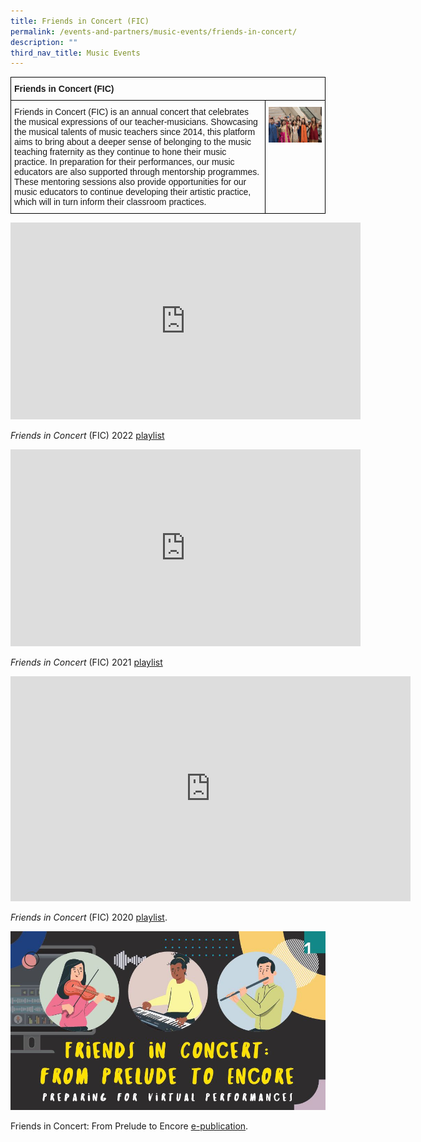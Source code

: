 ```yaml
---
title: Friends in Concert (FIC)
permalink: /events-and-partners/music-events/friends-in-concert/
description: ""
third_nav_title: Music Events
---
```

<style type="text/css">
.tg  {border-collapse:collapse;border-spacing:0;}
.tg td{border-color:black;border-style:solid;border-width:1px;font-family:Arial, sans-serif;font-size:14px;
  overflow:hidden;padding:10px 5px;word-break:normal;}
.tg th{border-color:black;border-style:solid;border-width:1px;font-family:Arial, sans-serif;font-size:14px;
  font-weight:normal;overflow:hidden;padding:10px 5px;word-break:normal;}
.tg .tg-0lax{text-align:left;vertical-align:top}
</style>
<table class="tg">
<thead>
  <tr>
    <th class="tg-0lax" colspan="2"><span style="font-weight:bold">Friends in Concert (FIC)</span></th>
  </tr>
</thead>
<tbody>
  <tr>
    <td class="tg-0lax">Friends in Concert (FIC) is an annual concert that celebrates the musical expressions of our teacher-musicians. Showcasing the musical talents of music teachers since 2014, this platform aims to bring about a deeper sense of belonging to the music teaching fraternity as they continue to hone their music practice. In preparation for their performances, our music educators are also supported through mentorship programmes. These mentoring sessions also provide opportunities for our music educators to continue developing their artistic practice, which will in turn inform their classroom practices.
</td>
    <td class="tg-0lax"><img src="/images/fic-2019.jpg" 
         style="width:1000px"
	/>
</td>
  </tr>
</tbody>
</table>


  

 <iframe width="560" height="315" src="https://www.youtube.com/embed/l3nrEIgpcfk" title="YouTube video player" frameborder="0" allow="accelerometer; autoplay; clipboard-write; encrypted-media; gyroscope; picture-in-picture" allowfullscreen></iframe>

_Friends in Concert_ (FIC) 2022 [playlist](https://go.gov.sg/fic2022yt)

<iframe width="560" height="315" src="https://www.youtube.com/embed/K_m5uTmta_E" title="YouTube video player" frameborder="0" allow="accelerometer; autoplay; clipboard-write; encrypted-media; gyroscope; picture-in-picture" allowfullscreen></iframe>

_Friends in Concert_ (FIC) 2021 [playlist](http://go.gov.sg/fic2021yt)


<iframe src="https://player.vimeo.com/video/445153457?h=5698b51ca1" width="640" height="360" frameborder="0" allow="autoplay; fullscreen; picture-in-picture" allowfullscreen></iframe>

_Friends in Concert_ (FIC) 2020 [playlist](https://go.gov.sg/fic2020onlineplaylist).

![FIC e-Pub Cover Image](/images/fic-e-pub-cover-image.jpg)

Friends in Concert: From Prelude to Encore [e-publication](https://joom.ag/DweI).